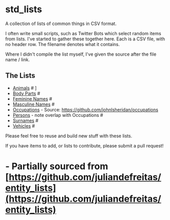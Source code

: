 # std_lists
A collection of lists of common things in CSV format. 

I often write small scripts, such as Twitter Bots which select random items from lists. I've started to gather these together here. Each is a CSV file, with no header row. The filename denotes what it contains.

Where I didn't compile the list myself, I've given the source after the file name / link. 

##  The Lists
* [Animals](animals.csv) # ]
* [Body Parts](body_parts.csv) #
* [Feminine Names](feminine_names.csv) #
* [Masculine Names](masculine_names.csv) #
* [Occupations](occupations.csv) - Source: https://github.com/johnlsheridan/occupations
* [Persons](persons.csv) - note overlap with Occupations # 
* [Surnames](surnames.csv) # 
* [Vehicles](vehicles.csv) #

Please feel free to reuse and build new stuff with these lists. 

If you have items to add, or lists to contribute, please submit a pull request! 


# - Partially sourced from [https://github.com/juliandefreitas/entity_lists](https://github.com/juliandefreitas/entity_lists)